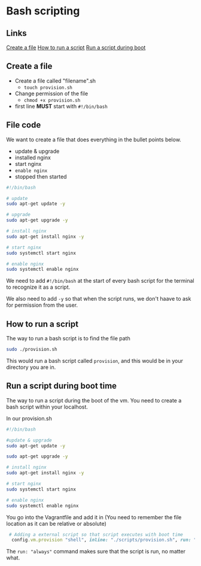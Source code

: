 # Bash scripting

## Links

[Create a file](#create-a-file)
[How to run a script](#how-to-run-a-script)
[Run a script during boot](#run-a-script-during-boot-time)

## Create a file

- Create a file called "filename".sh
  - `touch provision.sh`
- Change permission of the file
  - `chmod +x provision.sh`
- first line **MUST** start with `#!/bin/bash`


## File code

We want to create a file that does everything in the bullet points below.

- update & upgrade
- installed nginx
- start nginx
- `enable nginx`
- stopped then started

```bash
#!/bin/bash

# update
sudo apt-get update -y

# upgrade
sudo apt-get upgrade -y

# install nginx
sudo apt-get install nginx -y

# start nginx
sudo systemctl start nginx

# enable nginx
sudo systemctl enable nginx
```

We need to add `#!/bin/bash` at the start of every bash script for the terminal to recognize it as a script.

We also need to add `-y` so that when the script runs, we don't haave to ask for permission from the user.

## How to run a script

The way to run a bash script is to find the file path

```bash
sudo ./provision.sh
```

This would run a bash script called `provision`, and this would be in your directory you are in.

## Run a script during boot time

The way to run a script during the boot of the vm.
You need to create a bash script within your localhost.

In our provision.sh
```bash
#!/bin/bash

#update & upgrade
sudo apt-get update -y

sudo apt-get upgrade -y

# install nginx
sudo apt-get install nginx -y

# start nginx
sudo systemctl start nginx

# enable nginx
sudo systemctl enable nginx
```

You go into the Vagrantfile and add it in (You need to remember the file location as it can be relative or absolute)

```ruby
 # Adding a external script so that script executes with boot time
  config.vm.provision "shell", inline: "./scripts/provision.sh", run: "always"
```

The `run: "always"` command makes sure that the script is run, no matter what.

